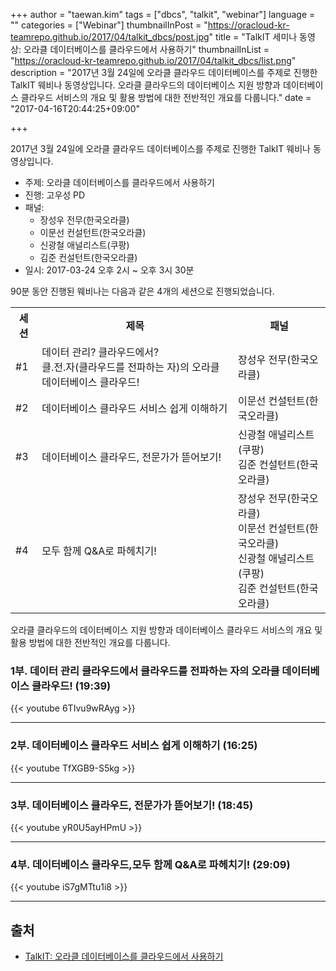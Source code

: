 +++
author = "taewan.kim"
tags = ["dbcs", "talkit", "webinar"]
language = ""
categories = ["Webinar"]
thumbnailInPost = "https://oracloud-kr-teamrepo.github.io/2017/04/talkit_dbcs/post.jpg"
title = "TalkIT 세미나 동영상: 오라클 데이터베이스를 클라우드에서 사용하기"
thumbnailInList = "https://oracloud-kr-teamrepo.github.io/2017/04/talkit_dbcs/list.png"
description = "2017년 3월 24일에 오라클 클라우드 데이터베이스를 주제로 진행한 TalkIT 웨비나 동영상입니다. 오라클 클라우드의 데이터베이스 지원 방향과 데이터베이스 클라우드 서비스의 개요 및 활용 방법에 대한 전반적인 개요를 다룹니다."
date = "2017-04-16T20:44:25+09:00"

+++

2017년 3월 24일에 오라클 클라우드 데이터베이스를 주제로 진행한 TalkIT 웨비나 동영상입니다.

 - 주제: 오라클 데이터베이스를 클라우드에서 사용하기
 - 진행: 고우성 PD
 - 패널:
   - 장성우 전무(한국오라클)
   - 이문선 컨설턴트(한국오라클)
   - 신광철 애널리스트(쿠팡)
   - 김준 컨설턴트(한국오라클)
 - 일시: 2017-03-24 오후 2시 ~ 오후 3시 30분

90분 동안 진행된 웨비나는 다음과 같은 4개의 세션으로 진행되었습니다.

<table>
<tr><th>세션</th><th>제목</th><th>패널</th></tr>
<tr><td>#1</td><td>데이터 관리? 클라우드에서? <br/>클.전.자(클라우드를 전파하는 자)의 오라클 데이터베이스 클라우드! </td><td>장성우 전무(한국오라클)</td></tr>
<tr><td>#2</td><td>데이터베이스 클라우드 서비스 쉽게 이해하기 </td><td>이문선 컨설턴트(한국오라클)</td></tr>
<tr><td>#3</td><td>데이터베이스 클라우드, 전문가가 뜯어보기! </td><td>신광철 애널리스트(쿠팡)<br/> 김준 컨설턴트(한국오라클)</td></tr>
<tr><td>#4</td><td>모두 함께 Q&A로 파헤치기! </td><td>장성우 전무(한국오라클)<br/>이문선 컨설턴트(한국오라클)<br/>신광철 애널리스트(쿠팡)<br/>김준 컨설턴트(한국오라클)</td></tr>
</table>

오라클 클라우드의 데이터베이스 지원 방향과 데이터베이스 클라우드 서비스의 개요 및 활용 방법에 대한 전반적인 개요를 다룹니다.


### 1부. 데이터 관리 클라우드에서 클라우드를 전파하는 자의 오라클 데이터베이스 클라우드! (19:39)

 {{< youtube 6TIvu9wRAyg >}}

***

### 2부. 데이터베이스 클라우드 서비스 쉽게 이해하기 (16:25)

  {{< youtube TfXGB9-S5kg >}}

***

### 3부. 데이터베이스 클라우드, 전문가가 뜯어보기! (18:45)

{{< youtube yR0U5ayHPmU >}}

***

### 4부. 데이터베이스 클라우드,모두 함께 Q&A로 파헤치기! (29:09)

{{< youtube iS7gMTtu1i8 >}}

***

## 출처
 - [TalkIT: 오라클 데이터베이스를 클라우드에서 사용하기](https://talkit.tv/Event/1524/)
